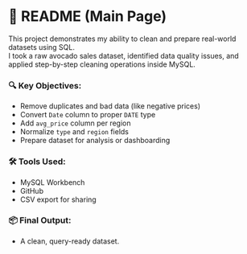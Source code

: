 # 📝 README (Main Page)

This project demonstrates my ability to clean and prepare real-world datasets using SQL.  
I took a raw avocado sales dataset, identified data quality issues, and applied step-by-step cleaning operations inside MySQL.

### 🔍 Key Objectives:
- Remove duplicates and bad data (like negative prices)
- Convert `Date` column to proper `DATE` type
- Add `avg_price` column per region
- Normalize `type` and `region` fields
- Prepare dataset for analysis or dashboarding

### 🛠️ Tools Used:
- MySQL Workbench
- GitHub
- CSV export for sharing

### 📦 Final Output:
- A clean, query-ready dataset.
